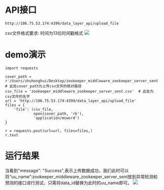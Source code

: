 # API接口
```
http://106.75.53.174:4399/data_layer_api/upload_file
```
csv文件格式要求:
时间为13位时间戳格式
![](/images/csv_format.png)

# demo演示
```
import requests

cover_path = r'/Users/zhuhonghui/Desktop/zookeeper_middleware_zookeeper_server_sent.csv'  # 此处cover_path为上传csv文件的绝对路径
csv_file = 'zookeeper_middleware_zookeeper_server_sent.csv'  # 此处为csv文件的名字
url = 'http://106.75.53.174:4399/data_layer_api/upload_file'
files = {
    'file': (csv_file,
             open(cover_path, 'rb'),
             'application/msword')
}

r = requests.post(url=url, files=files,)
r.text

```
# 运行结果
当看到"message": "Success",表示上传数据成功，我们此时可以将“uu_name”:zookeeper_middleware_zookeeper_server_sent放到异常检测和预测的接口进行测试，只需将data_id替换为此时的uu_name即可。
![](/images/upload_file.png)
